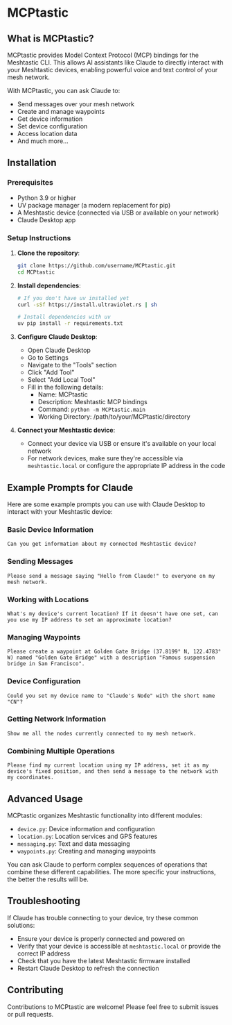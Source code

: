 # MCPtastic

## What is MCPtastic?

MCPtastic provides Model Context Protocol (MCP) bindings for the Meshtastic CLI. This allows AI assistants like Claude to directly interact with your Meshtastic devices, enabling powerful voice and text control of your mesh network.

With MCPtastic, you can ask Claude to:

- Send messages over your mesh network
- Create and manage waypoints
- Get device information
- Set device configuration
- Access location data
- And much more...

## Installation

### Prerequisites

- Python 3.9 or higher
- UV package manager (a modern replacement for pip)
- A Meshtastic device (connected via USB or available on your network)
- Claude Desktop app

### Setup Instructions

1. **Clone the repository**:

   ```bash
   git clone https://github.com/username/MCPtastic.git
   cd MCPtastic
   ```

2. **Install dependencies**:

   ```bash
   # If you don't have uv installed yet
   curl -sSf https://install.ultraviolet.rs | sh

   # Install dependencies with uv
   uv pip install -r requirements.txt
   ```

3. **Configure Claude Desktop**:
   - Open Claude Desktop
   - Go to Settings
   - Navigate to the "Tools" section
   - Click "Add Tool"
   - Select "Add Local Tool"
   - Fill in the following details:
     - Name: MCPtastic
     - Description: Meshtastic MCP bindings
     - Command: `python -m MCPtastic.main`
     - Working Directory: /path/to/your/MCPtastic/directory

4. **Connect your Meshtastic device**:
   - Connect your device via USB or ensure it's available on your local network
   - For network devices, make sure they're accessible via `meshtastic.local` or configure the appropriate IP address in the code

## Example Prompts for Claude

Here are some example prompts you can use with Claude Desktop to interact with your Meshtastic device:

### Basic Device Information

```
Can you get information about my connected Meshtastic device?
```

### Sending Messages

```
Please send a message saying "Hello from Claude!" to everyone on my mesh network.
```

### Working with Locations

```
What's my device's current location? If it doesn't have one set, can you use my IP address to set an approximate location?
```

### Managing Waypoints

```
Please create a waypoint at Golden Gate Bridge (37.8199° N, 122.4783° W) named "Golden Gate Bridge" with a description "Famous suspension bridge in San Francisco".
```

### Device Configuration

```
Could you set my device name to "Claude's Node" with the short name "CN"?
```

### Getting Network Information

```
Show me all the nodes currently connected to my mesh network.
```

### Combining Multiple Operations

```
Please find my current location using my IP address, set it as my device's fixed position, and then send a message to the network with my coordinates.
```

## Advanced Usage

MCPtastic organizes Meshtastic functionality into different modules:

- `device.py`: Device information and configuration
- `location.py`: Location services and GPS features
- `messaging.py`: Text and data messaging
- `waypoints.py`: Creating and managing waypoints

You can ask Claude to perform complex sequences of operations that combine these different capabilities. The more specific your instructions, the better the results will be.

## Troubleshooting

If Claude has trouble connecting to your device, try these common solutions:

- Ensure your device is properly connected and powered on
- Verify that your device is accessible at `meshtastic.local` or provide the correct IP address
- Check that you have the latest Meshtastic firmware installed
- Restart Claude Desktop to refresh the connection

## Contributing

Contributions to MCPtastic are welcome! Please feel free to submit issues or pull requests.
